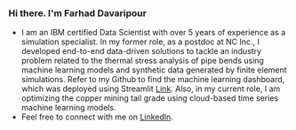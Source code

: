 <!-- Please don't remove this: Grab your social icons from https://github.com/carlsednaoui/gitsocial -->

### Hi there. I'm Farhad Davaripour

<!--
**farhad-davaripour/farhad-davaripour** is a ✨ _special_ ✨ repository because its `README.md` (this file) appears on your GitHub profile.
-->

- I am an IBM certified Data Scientist with over 5 years of experience as a simulation specialist. In my former role, as a postdoc at NC Inc., I developed end-to-end data-driven solutions to tackle an industry problem related to the thermal stress analysis of pipe bends using machine learning models and synthetic data generated by finite element simulations. Refer to my Github to find the machine learning dashboard, which was deployed using Streamlit [Link]('https://share.streamlit.io/farhad-davaripour/cfrp_reinforced_hdd_overbend/main/my_app/Homepage.py). Also, in my current role, I am optimizing the copper mining tail grade using cloud-based time series machine learning models.
- Feel free to connect with me on [LinkedIn](https://www.linkedin.com/in/farhad-davaripour/).
